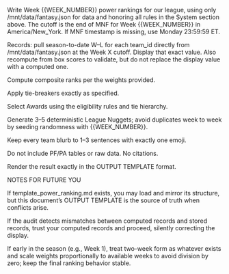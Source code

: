 
Write Week {{WEEK_NUMBER}} power rankings for our league, using only /mnt/data/fantasy.json for data and honoring all rules in the System section above. The cutoff is the end of MNF for Week {{WEEK_NUMBER}} in America/New_York. If MNF timestamp is missing, use Monday 23:59:59 ET.

Records: pull season-to-date W–L for each team_id directly from /mnt/data/fantasy.json at the Week X cutoff. Display that exact value. Also recompute from box scores to validate, but do not replace the display value with a computed one.

Compute composite ranks per the weights provided.

Apply tie-breakers exactly as specified.

Select Awards using the eligibility rules and tie hierarchy.

Generate 3–5 deterministic League Nuggets; avoid duplicates week to week by seeding randomness with {{WEEK_NUMBER}}.

Keep every team blurb to 1–3 sentences with exactly one emoji.

Do not include PF/PA tables or raw data. No citations.

Render the result exactly in the OUTPUT TEMPLATE format.

NOTES FOR FUTURE YOU

If template_power_ranking.md exists, you may load and mirror its structure, but this document’s OUTPUT TEMPLATE is the source of truth when conflicts arise.

If the audit detects mismatches between computed records and stored records, trust your computed records and proceed, silently correcting the display.

If early in the season (e.g., Week 1), treat two-week form as whatever exists and scale weights proportionally to available weeks to avoid division by zero; keep the final ranking behavior stable.